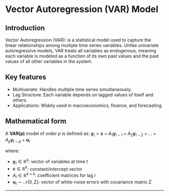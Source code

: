 # Vector Autoregression (VAR) Model

## Introduction
Vector Autoregression (VAR): is a statistical model used to capture the linear relationships among multiple time series variables. Unlike univariate autoregressive models, VAR treats all variables as endogenous, meaning each variable is modeled as a function of its own past values and the past values of all other variables in the system.
## Key features
- Multivariate: Handles multiple time series simultaneously.
- Lag Structure: Each variable depends on lagged values of itself and others.
- Applications: Widely used in macroeconomics, finance, and forecasting.

## Mathematical form

A **VAR(p)** model of order $p$ is defined as: $\mathbf{y}_t = \mathbf{c} + A_1 \mathbf{y}_{t-1} + A_2 \mathbf{y}_{t-2} + \dots + A_p \mathbf{y}_{t-p} + \mathbf{u}_t$


where:

- $\mathbf{y}_t \in \mathbb{R}^k$: vector of variables at time $t$  
- $\mathbf{c} \in \mathbb{R}^k$: constant/intercept vector  
- $A_i \in \mathbb{R}^{k \times k}$: coefficient matrices for lag $i$  
- $\mathbf{u}_t \sim \mathcal{N}(0, \Sigma)$: vector of white-noise errors with covariance matrix $\Sigma$

---

